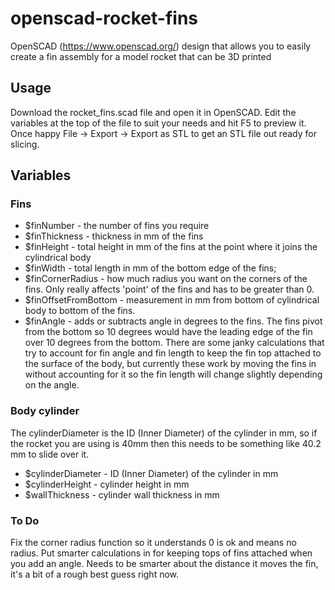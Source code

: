 # openscad-rocket-fins

OpenSCAD (https://www.openscad.org/) design that allows you to easily create a fin assembly for a model rocket that can be 3D printed

## Usage
Download the rocket_fins.scad file and open it in OpenSCAD. Edit the variables at the top of the file to suit your needs and hit F5 to preview it. Once happy File -> Export -> Export as STL to get an STL file out ready for slicing.

## Variables

### Fins
* $finNumber - the number of fins you require
* $finThickness - thickness in mm of the fins
* $finHeight - total height in mm of the fins at the point where it joins the cylindrical body
* $finWidth - total length in mm of the bottom edge of the fins;
* $finCornerRadius - how much radius you want on the corners of the fins. Only really affects 'point' of the fins and has to be greater than 0.
* $finOffsetFromBottom - measurement in mm from bottom of cylindrical body to bottom of the fins.
* $finAngle - adds or subtracts angle in degrees to the fins. The fins pivot from the bottom so 10 degrees would have the leading edge of the fin over 10 degrees from the bottom. There are some janky calculations that try to account for fin angle and fin length to keep the fin top attached to the surface of the body, but currently these work by moving the fins in without accounting for it so the fin length will change slightly depending on the angle.

### Body cylinder
The cylinderDiameter is the ID (Inner Diameter) of the cylinder in mm, so if the rocket you are using is 40mm then this needs to be something like 40.2 mm to slide over it.
* $cylinderDiameter - ID (Inner Diameter) of the cylinder in mm
* $cylinderHeight - cylinder height in mm
* $wallThickness - cylinder wall thickness in mm

### To Do
Fix the corner radius function so it understands 0 is ok and means no radius.
Put smarter calculations in for keeping tops of fins attached when you add an angle. Needs to be smarter about the distance it moves the fin, it's a bit of a rough best guess right now.
